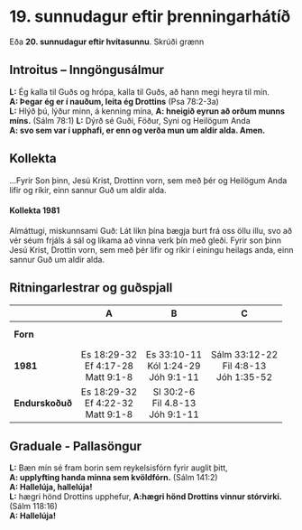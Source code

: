 # 19. sunnudagur eftir þrenningarhátíð

Eða **20. sunnudagur eftir hvítasunnu**.
Skrúði grænn

## Introitus – Inngöngusálmur

**L:** Ég kalla til Guðs og hrópa, kalla til Guðs, að hann megi heyra til mín.  
**A: Þegar ég er í nauðum, leita ég Drottins**  (Psa 78:2-3a)  
**L:** Hlýð þú, lýður minn, á kenning mína, 
**A: hneigið eyrun að orðum munns míns.** (Sálm 78:1)
**L:** Dýrð sé Guði, Föður, Syni og Heilögum Anda  
**A: svo sem var í upphafi, er enn og verða mun um aldir alda. Amen.**  

## Kollekta

…Fyrir Son þinn, Jesú Krist, Drottinn vorn, sem með þér og Heilögum Anda lifir og ríkir, einn sannur Guð um aldir alda.

#### Kollekta 1981

Almáttugi, miskunnsami Guð: Lát líkn þína bægja burt frá oss öllu illu,
svo að vér séum frjáls á sál og líkama að vinna verk þín með gleði. Fyrir
son þinn Jesú Krist, Drottin vorn, sem með þér lifir og ríkir í einingu
heilags anda, einn sannur Guð um aldir alda.

## Ritningarlestrar og guðspjall

| |**A**|**B**|**C**|
|:---|:---:|:---:|:---:|
|**Forn**| <br> <br> | <br> <br> | <br> <br> |
|**1981**| Es 18:29-32<br>Ef 4:17-28<br>Matt 9:1-8|Es 33:10-11<br>Kól 1:24-29<br>Jóh 9:1-11|Sálm 33:12-22<br>Fil 4:8-13<br>Jóh 1:35-52 |
|**Endurskoðuð**|Es 18:29-32<br>Ef 4:22-32<br>Matt 9:1-8|Sl 30:2-6<br>Fil 4.8-13<br>Jóh 9:1-11| <br> <br> |

## Graduale - Pallasöngur

**L:** Bæn mín sé fram borin sem reykelsisfórn fyrir auglit þitt,  
**A: upplyfting handa minna sem kvöldfórn.** (Sálm 141:2)  
**A: Hallelúja, hallelúja!**  
**L:** hægri hönd Drottins upphefur, 
**A:hægri hönd Drottins vinnur stórvirki.** (Sálm 118:16)  
**A: Hallelúja!**  